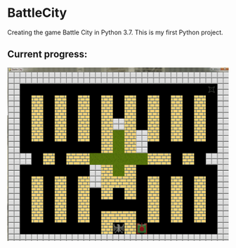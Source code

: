 # BattleCity
Creating the game Battle City in Python 3.7. This is my first Python project.

## Current progress:
![](ver_0.2.gif)
